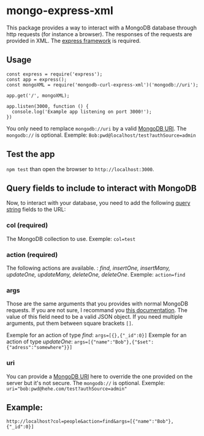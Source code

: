 # mongo-express-xml

This package provides a way to interact with a MongoDB database through http requests (for instance a browser). The responses of the requests are provided in XML. The [express framework](https://www.npmjs.com/package/express) is required.

## Usage

```
const express = require('express');
const app = express();
const mongoXML = require('mongodb-curl-express-xml')('mongodb://uri');

app.get('/', mongoXML);

app.listen(3000, function () {
  console.log('Example app listening on port 3000!');
})
```

You only need to remplace `mongodb://uri` by a valid [MongoDB URI](https://docs.mongodb.com/manual/reference/connection-string/). The `mongodb://` is optional. Exemple: `Bob:pwd@localhost/test?authSource=admin`

## Test the app

`npm test` than open the browser to `http://localhost:3000`.

## Query fields to include to interact with MongoDB

Now, to interact with your database, you need to add the following [query string](https://www.wikiwand.com/en/Query_string) fields to the URL:

### col (required)
The MongoDB collection to use. Exemple: `col=test`

### action (required)
The following actions are available. : *find, insertOne, insertMany, updateOne, updateMany, deleteOne, deleteOne*. Exemple: `action=find`

### args

Those are the same arguments that you provides with normal MongoDB requests. If you are not sure, I recommand you [this documentation](http://mongodb.github.io/node-mongodb-native/2.2/tutorials/crud/
). The value of this field need to be a valid JSON object. If you need multiple arguments, put them between square brackets `[]`.

Exemple for an action of type *find*: `args=[{},{"_id":0}]`
Exemple for an action of type *updateOne*: `args=[{"name":"Bob"},{"$set":{"adress":"somewhere"}}]`

### uri
You can provide a [MongoDB URI](https://docs.mongodb.com/manual/reference/connection-string/) here to override the one provided on the server but it's not secure. The `mongodb://` is optional. Exemple: `uri="bob:pwd@hehe.com/test?authSource=admin"`

## Example:

`http://localhost?col=people&action=find&args=[{"name":"Bob"},{"_id":0}]`
